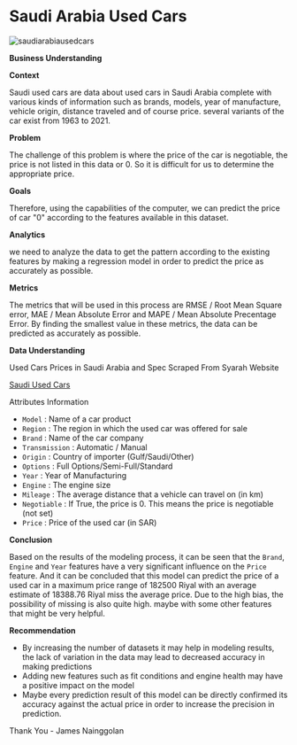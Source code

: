 # Saudi Arabia Used Cars

![saudiarabiausedcars](https://user-images.githubusercontent.com/94034809/171673094-f2128be3-e725-4ee6-8bc4-ab036fe55320.jpg)

**Business Understanding**


**Context**

Saudi used cars are data about used cars in Saudi Arabia complete with various kinds of information such as brands, models, year of manufacture, vehicle origin, distance traveled and of course price. several variants of the car exist from 1963 to 2021.

**Problem**

The challenge of this problem is where the price of the car is negotiable, the price is not listed in this data or 0. So it is difficult for us to determine the appropriate price.

**Goals**

Therefore, using the capabilities of the computer, we can predict the price of car "0" according to the features available in this dataset.

**Analytics**

we need to analyze the data to get the pattern according to the existing features by making a regression model in order to predict the price as accurately as possible.

**Metrics**

The metrics that will be used in this process are RMSE / Root Mean Square error, MAE / Mean Absolute Error and MAPE / Mean Absolute Precentage Error. By finding the smallest value in these metrics, the data can be predicted as accurately as possible.


**Data Understanding**

Used Cars Prices in Saudi Arabia and Spec Scraped From Syarah Website

[Saudi Used Cars](https://drive.google.com/file/d/1Tr4YT5dmgwTrXLvIqZ4diBf5z8K6JjrR/view)

Attributes Information

- `Model`           : Name of a car product
- `Region`          : The region in which the used car was offered for sale 
- `Brand`           : Name of the car company
- `Transmission`    : Automatic / Manual 
- `Origin`          : Country of importer (Gulf/Saudi/Other) 
- `Options`         : Full Options/Semi-Full/Standard 
- `Year`            : Year of Manufacturing 
- `Engine`          : The engine size 
- `Mileage`         : The average distance that a vehicle can travel on (in km) 
- `Negotiable`      : If True, the price is 0. This means the price is negotiable (not set) 
- `Price`           : Price of the used car (in SAR) 


**Conclusion**

Based on the results of the modeling process, it can be seen that the `Brand`, `Engine` and `Year` features have a very significant influence on the `Price` feature.
And it can be concluded that this model can predict the price of a used car in a maximum price range of 182500 Riyal with an average estimate of 18388.76 Riyal miss the average price. Due to the high bias, the possibility of missing is also quite high. maybe with some other features that might be very helpful.


**Recommendation**

- By increasing the number of datasets it may help in modeling results, the lack of variation in the data may lead to decreased accuracy in making predictions
- Adding new features such as fit conditions and engine health may have a positive impact on the model
- Maybe every prediction result of this model can be directly confirmed its accuracy against the actual price in order to increase the precision in prediction.

Thank You  - James Nainggolan
